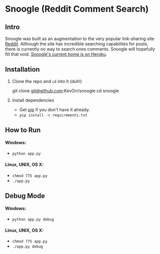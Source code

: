 Snoogle (Reddit Comment Search)
===============================

Intro
-----
Snoogle was built as an augmentation to the very popular link-sharing site [Reddit][Reddit].
Although the site has incredible searching capabilites for posts, there is currently no way to search ones comments.
Snoogle will hopefully fill that void.
[Snoogle's current home is on Heroku][Snoogle].


Installation
------------

1.  Clone the repo and `cd` into it (duh!)

    git clone git@github.com:KevOrr/snoogle
    cd snoogle

2.  Install dependencies
    * Get [pip][pip] if you don't have it already.
    * `pip install -r requirements.txt`


How to Run
----------

#### Windows:
 * `python app.py`

#### Linux, UNIX, OS X:
* `chmod 775 app.py`
* `./app.py`


Debug Mode
----------

#### Windows:
 * `python app.py debug`

#### Linux, UNIX, OS X:
* `chmod 775 app.py`
* `./app.py debug`


[pip]: http://pip.readthedocs.org/en/latest/installing.html
[Reddit]: http://www.reddit.com
[Snoogle]: http://snoogle.herokuapp.com

